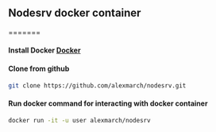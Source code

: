 ## Nodesrv docker container
=======

#### Install Docker [Docker](http://docs.docker.com/installation/)

#### Clone from github
```bash
git clone https://github.com/alexmarch/nodesrv.git
```
#### Run docker command for interacting with docker container
```bash
docker run -it -u user alexmarch/nodesrv
```
